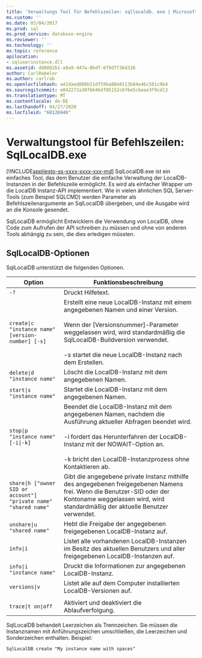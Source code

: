 ```yaml
---
title: 'Verwaltungs Tool für Befehlszeilen: sqllocaldb. exe | Microsoft-Dokumentation'
ms.custom: ''
ms.date: 03/04/2017
ms.prod: sql
ms.prod_service: database-engine
ms.reviewer: ''
ms.technology: ''
ms.topic: reference
apilocation:
- sqluserinstance.dll
ms.assetid: dd0882b1-a8a9-447a-8bdf-0f9d7f36d336
author: CarlRabeler
ms.author: carlrab
ms.openlocfilehash: a41daed808b51df59ba80e0113b84e46c501c9b4
ms.sourcegitcommit: e042272a38fb646df05152c676e5cbeae3f9cd13
ms.translationtype: MT
ms.contentlocale: de-DE
ms.lasthandoff: 04/27/2020
ms.locfileid: "68126946"
---
```

# <a name="command-line-management-tool-sqllocaldbexe"></a>Verwaltungstool für Befehlszeilen: SqlLocalDB.exe
[!INCLUDE[appliesto-ss-xxxx-xxxx-xxx-md](../../includes/appliesto-ss-xxxx-xxxx-xxx-md.md)]
  SqlLocalDB.exe ist ein einfaches Tool, das dem Benutzer die einfache Verwaltung der LocalDB-Instanzen in der Befehlszeile ermöglicht. Es wird als einfacher Wrapper um die LocalDB Instanz-API implementiert. Wie in vielen ähnlichen SQL Server-Tools (zum Beispiel SQLCMD) werden Parameter als Befehlszeilenargumente an SqlLocalDB übergeben, und die Ausgabe wird an die Konsole gesendet.  
  
 SqlLocalDB ermöglicht Entwicklern die Verwendung von LocalDB, ohne Code zum Aufrufen der API schreiben zu müssen und ohne von anderen Tools abhängig zu sein, die dies erledigen müssten.  
  
## <a name="sqllocaldb-options"></a>SqlLocalDB-Optionen  
 SqlLocalDB unterstützt die folgenden Optionen.  
  
|Option|Funktionsbeschreibung|  
|------------|------------------|  
|`-?`|Druckt Hilfetext.|  
|`create\|c "instance name" [version-number] [-s]`|Erstellt eine neue LocalDB-Instanz mit einem angegebenen Namen und einer Version.<br /><br /> Wenn der [Versionsnummer]-Parameter weggelassen wird, wird standardmäßig die SqlLocalDB-Buildversion verwendet.<br /><br /> -s startet die neue LocalDB-Instanz nach dem Erstellen.|  
|`delete\|d "instance name"`|Löscht die LocalDB-Instanz mit dem angegebenen Namen.|  
|`start\|s "instance name"`|Startet die LocalDB-Instanz mit dem angegebenen Namen.|  
|`stop\|p "instance name" [-i\|-k]`|Beendet die LocalDB-Instanz mit dem angegebenen Namen, nachdem die Ausführung aktueller Abfragen beendet wird.<br /><br /> -i fordert das Herunterfahren der LocalDB-Instanz mit der NOWAIT-Option an.<br /><br /> -k bricht den LocalDB-Instanzprozess ohne Kontaktieren ab.|  
|`share\|h ["owner SID or account"] "private name" "shared name"`|Gibt die angegebene private Instanz mithilfe des angegebenen freigegebenen Namens frei. Wenn die Benutzer-SID oder der Kontoname weggelassen wird, wird standardmäßig der aktuelle Benutzer verwendet.|  
|`unshare\|u "shared name"`|Hebt die Freigabe der angegebenen freigegebenen LocalDB-Instanz auf.|  
|`info\|i`|Listet alle vorhandenen LocalDB-Instanzen im Besitz des aktuellen Benutzers und aller freigegebenen LocalDB-Instanzen auf.|  
|`info\|i "instance name"`|Druckt die Informationen zur angegebenen LocalDB-Instanz.|  
|`versions\|v`|Listet alle auf dem Computer installierten LocalDB-Versionen auf.|  
|||  
|`trace\|t on\|off`|Aktiviert und deaktiviert die Ablaufverfolgung.|  
  
 SqlLocalDB behandelt Leerzeichen als Trennzeichen. Sie müssen die Instanznamen mit Anführungszeichen umschließen, die Leerzeichen und Sonderzeichen enthalten. Beispiel:  
  
 `SqlLocalDB create "My instance name with spaces"`  
  
  
